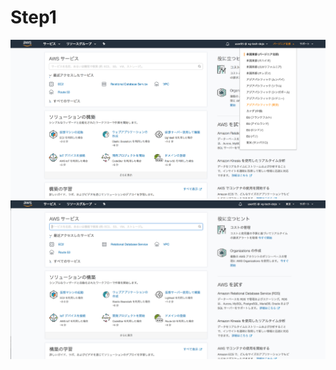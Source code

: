 # Step1

![az-select](./images/az-select.png "アベイラビリティゾーン選択")
![az-tokyo](./images/az-tokyo.png "アベイラビリティゾーン東京")

